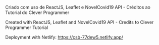 Criado com uso de ReactJS, Leaflet e NovelCovid19 API - Créditos ao Tutorial do Clever Programmer

Created with ReactJS, Leaflet and NovelCovid19 API - Credits to Clever Programmer Tutorial

Deployment with Netlify: https://csb-77dew5.netlify.app/
